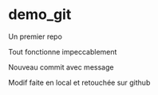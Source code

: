 # demo_git
Un premier repo

Tout fonctionne impeccablement

Nouveau commit avec message

Modif faite en local et retouchée sur github

